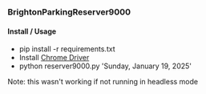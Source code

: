 ### BrightonParkingReserver9000

#### Install / Usage
- pip install -r requirements.txt
- Install [Chrome Driver](https://sites.google.com/chromium.org/driver/downloads)
- python reserver9000.py 'Sunday, January 19, 2025'



Note: this wasn't working if not running in headless mode